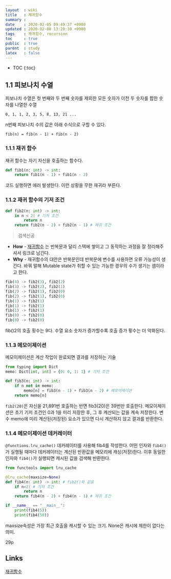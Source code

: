 ```yaml
---
layout  : wiki
title   : 재귀함수
summary : 
date    : 2020-02-05 09:49:37 +0900
updated : 2020-02-08 13:20:10 +0900
tags    : 재귀함수, recursion
toc     : true
public  : true
parent  : study 
latex   : false
---
```

* TOC
{:toc}

## 1.1 피보나치 수열
피보나치 수열은 첫 번째와 두 번째 숫자를 제외한 모든 숫자가 이전 두 숫자를 합한 숫자를 나열한 수열

```
0, 1, 1, 2, 3, 5, 8, 13, 21 ...
```

n번째 피보나치 수의 값은 아래 수식으로 구할 수 있다.

```
fib(n) = fib(n - 1) + fib(n - 2)
```

### 1.1.1 재귀 함수
재귀 함수는 자기 자신을 호출하는 함수다.

```python
def fib1(n: int) -> int:
    return fib1(n - 1) + fib1(n - 2)
```

코드 실행하면 에러 발생한다. 이런 상황을 무한 재귀라 부른다.

### 1.1.2 재귀 함수의 기저 조건

```python
def fib2(n: int) -> int:
    in n < 2: # 기저 조건
        return n
    return fib2(n - 2) + fib2(n - 1) # 재귀 조건
```

> 검색신공
- **How** - [재귀함수](https://smile2x.tistory.com/entry/%EC%9E%AC%EA%B7%80%ED%95%A8%EC%88%98%EC%9D%98-%EC%9B%90%EB%A6%AC-%EB%B0%8F-%EB%8F%99%EC%9E%91) 는 반복문과 달리 스택에 쌓이고 그 동작하는 과정을 잘 정리해주셔서 링크로 남긴다.
- **Why** - 재귀함수의 대안은 반복문인데 반복문에 변수를 사용하면 오류 가능성이 생긴다. 바꿔 말해 Mutable state가 취할 수 있는 가능한 경우의 수가 생기는 셈이라고 한다.


```python
fib(4) -> fib2(3), fib2(2)
fib(3) -> fib2(2), fib2(1)
fib(2) -> fib2(1), fib2(0)
fib(2) -> fib2(1), fib2(0)
fib(1) -> fib2(1)
fib(1) -> fib2(1)
fib(1) -> fib2(1)
fib(0) -> fib2(0)
fib(0) -> fib2(0)
```

fib()2의 호출 횟수는 9다. 수열 요소 숫자가 증가할수록 호출 증가 횧수는 더 악화된다.


### 1.1.3 메모이제이션
메모이제이션은 계산 작업이 완료되면 결과를 저장하는 기술

```python
from typing import Dict
memo: Dict[int, int] = {0: 0, 1: 1} # 기저 조건

def fib3(n: int) -> int:
    if n not in memo:
        memo[n] = fib3(n - 1) + fib3(n - 2) # 메모이제이션
    return memo[n]
```
`fib2(20)`은 자신을 21,891번 호출하는 반면 fib3(20)은 39번만 호출한다. 메모이제이션은 초기 기저 조건인 0과 1을 미리 저장한 후, 그 후 계산되는 값을 계속 저장한다. 변수 memo에 미리 계산된(저장된) 요소가 있으면 다시 계산하지 않고 결과를 반환한다.

### 1.1.4 메모이제이션 데커레이터
`@functions.lru_cache()` 데커레이터를 사용해 fib4를 작성한다. 어떤 인자와 `fib4()`가 실행될 때마다 데커레이터는 계산된 반환값을 메모리에 캐싱(저장)한다. 이후 동일한 인자와 `fib4()`가 실행되면 캐시된 값을 검색해 반환한다.
```python
from functools import lru_cache

@lru_cache(maxsize=None)
def fib4(n: int) -> int: # fib2()와 같음
    if n<2: # 기저 조건
        return n
    return fib4(n - 2) + fib4(n - 1) # 재귀 조건

if __name__ == "__main__":
    print(fib4(5))
    print(fib4(50))
```

maxsize속성은 가장 최근 호출을 캐시할 수 있는 크기. None은 캐시에 제한이 없다는 의미.


29p

## Links

[재귀함수](https://smile2x.tistory.com/entry/%EC%9E%AC%EA%B7%80%ED%95%A8%EC%88%98%EC%9D%98-%EC%9B%90%EB%A6%AC-%EB%B0%8F-%EB%8F%99%EC%9E%91)
